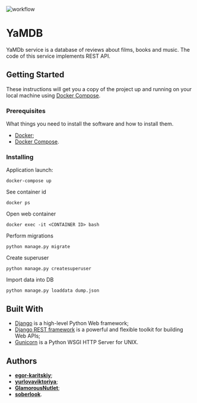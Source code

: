 ![workflow](https://github.com/yurlovaviktoriya/yamdb_final/workflows/YaMDB%20workflow/badge.svg)

# YaMDB

YaMDb service is a database of reviews about films, books and music. The code of this service implements REST API.

## Getting Started
These instructions will get you a copy of the project up and running on your local machine using [Docker Compose](https://docs.docker.com/compose/).


### Prerequisites

What things you need to install the software and how to install them.

 - [Docker](https://docs.docker.com/engine/install/);
 - [Docker Compose](https://docs.docker.com/compose/install/).
 
 ### Installing
Application launch:
```
docker-compose up
```  
See container id
```
docker ps
```
Open web container
```
docker exec -it <CONTAINER ID> bash
```
Perform migrations
```
python manage.py migrate
```
Сreate superuser
```
python manage.py createsuperuser
```  
Import data into DB
```
python manage.py loaddata dump.json
```
## Built With

- [Django](https://www.djangoproject.com/) is a high-level Python Web framework;
- [Django REST framework](https://www.django-rest-framework.org/) is a powerful and flexible toolkit for building Web APIs;
- [Gunicorn](https://gunicorn.org/) is a Python WSGI HTTP Server for UNIX.
## Authors

- [**egor-karitskiy**](https://github.com/egor-karitskiy);
- [**yurlovaviktoriya**](https://github.com/yurlovaviktoriya);
- [**GlamorousNutlet**](https://github.com/GlamorousNutlet);
- [**soberlook**](https://github.com/soberlook).

